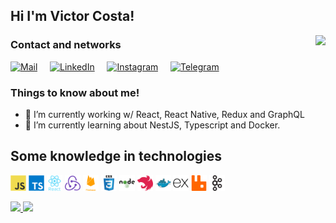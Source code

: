 <h2>Hi I'm Victor Costa!</h2>
<img align='right' src="https://media.giphy.com/media/UoLt6Tm8wlSnWGfSFs/source.gif"/>

### Contact and networks
<p>
  <a href="mailto:victorcostadev@gmail.com" target="_blank"><img src="https://github.com/user-attachments/assets/409fdbab-580f-4e06-adf8-8e5ce82673e2" width="30px" alt="Mail"></a> &nbsp; &nbsp;
  <a href="https://www.linkedin.com/in/victorcosta12/" target="_blank"><img src="https://github.com/user-attachments/assets/9ba2db05-82b5-47d9-a2bc-f72976330bd6" width="30px" alt="LinkedIn"></a> &nbsp; &nbsp;
  <a href="https://www.instagram.com/victorcosta12/" target="_blank"><img src="https://github.com/user-attachments/assets/44d20e10-14df-44cc-b01d-961967933ea6" width="30px" alt="Instagram"></a> &nbsp; &nbsp;
  <a href="https://t.me/victorcosta12" target="_blank"><img src="https://github.com/user-attachments/assets/4462b2b0-81c6-4de3-8eeb-f25e02c58a67" width="30px" alt="Telegram"></a> &nbsp; &nbsp;
</p>

### Things to know about me!

- 🔭 I’m currently working w/ React, React Native, Redux and GraphQL
- 🌱 I’m currently learning about NestJS, Typescript and Docker.  


## Some knowledge in technologies


<img src="https://raw.githubusercontent.com/devicons/devicon/master/icons/javascript/javascript-original.svg" alt="javascript" width="25" height="25" /> <img src="https://raw.githubusercontent.com/devicons/devicon/master/icons/typescript/typescript-original.svg" alt="typescript" width="25" height="25" /> <img src="https://raw.githubusercontent.com/devicons/devicon/master/icons/react/react-original-wordmark.svg" alt="react" width="25" height="25" /> <img src="https://raw.githubusercontent.com/devicons/devicon/master/icons/redux/redux-original.svg" alt="react" width="25" height="25" />  <img src="https://raw.githubusercontent.com/devicons/devicon/master/icons/firebase/firebase-plain-wordmark.svg" alt="react" width="25" height="25" /> <img src="https://raw.githubusercontent.com/devicons/devicon/master/icons/css3/css3-original-wordmark.svg" alt="css3" width="25" height="25" />   <img src="https://raw.githubusercontent.com/devicons/devicon/master/icons/nodejs/nodejs-original-wordmark.svg" alt="nodejs" width="25" height="25" /> <img src="https://raw.githubusercontent.com/devicons/devicon/master/icons/nestjs/nestjs-original.svg" alt="spring" width="25" height="25" /> <img src="https://raw.githubusercontent.com/devicons/devicon/master/icons/docker/docker-original.svg" alt="spring" width="25" height="25" /> <img src="https://raw.githubusercontent.com/devicons/devicon/master/icons/express/express-original.svg" alt="spring" width="25" height="25" /> <img src="https://raw.githubusercontent.com/devicons/devicon/master/icons/rabbitmq/rabbitmq-original.svg" alt="spring" width="25" height="25" /> <img src="https://raw.githubusercontent.com/devicons/devicon/master/icons/apachekafka/apachekafka-original.svg" alt="spring" width="25" height="25" /> 


<a href="https://github.com/victorcosta">
  <img height="130em" src="https://github-readme-stats.vercel.app/api?username=victorcosta&theme=react&show_icons=true" style"max-width: 100%;" />
  <img height="130em" src="https://github-readme-stats.vercel.app/api/top-langs/?username=victorcosta&theme=react&layout=compact" style"max-width: 100%;" />
</a>

<br/>

